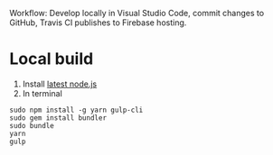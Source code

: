 Workflow: Develop locally in Visual Studio Code, commit changes to GitHub, Travis CI publishes to Firebase hosting.

# Local build
1. Install [latest node.js](https://nodejs.org/en/)
2. In terminal
```
sudo npm install -g yarn gulp-cli
sudo gem install bundler
sudo bundle
yarn
gulp
```
